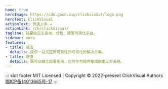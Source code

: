 ```yaml
---
home: true
heroImage: https://cdn.gocn.vip/clickvisual/logo.png
heroText: ClickVisual
actionText: 快速上手 →
actionLink: /zh/clickvisual/
tagline: 轻量级日志查询、分析、报警可视化平台。
sidebar: auto
features:
- title: 简洁
  details: 提供一站式应用可靠性的可视化的解决方案。
- title: 便捷
  details: 既可以独立部署使用，也可作为插件集成到第三方系统。
---
```


::: slot footer
MIT Licensed | Copyright © 2022-present ClickVisual Authors <br/>
[鄂ICP备14013665号-17](https://beian.miit.gov.cn/)
:::
